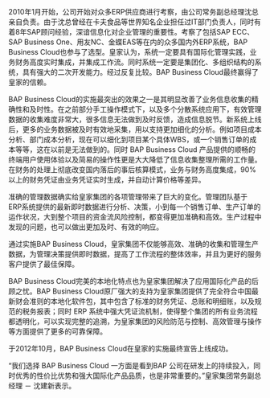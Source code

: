 2010年1月开始，公司开始对众多ERP供应商进行考察，由公司常务副总经理沈总亲自负责。由于沈总曾经在卡夫食品等世界知名企业担任过IT部门负责人，同时有着8年SAP顾问经验，深谙信息化对企业管理的重要性。考察了包括SAP ECC、SAP Business One、用友NC、金蝶EAS等在内的众多国内外ERP系统，BAP Business Cloud也参与了选型。皇家认为，系统一定要具有国际化管理实践，业务财务高度实时集成，并集成工作流。同时系统一定要是集团化、多组织结构的系统，具有强大的二次开发能力。经过反复比较。BAP Business Cloud最终赢得了皇家的信赖。

BAP Business Cloud的实施最突出的效果之一是其明显改善了业务信息收集的精确性和及时性。在之前部分手工操作模式下，以及多个分散系统应用下，有效管理数据的收集难度非常大，很多信息无法做到及时反馈，造成信息脱节。新系统上线后，更多的业务数据被及时有效地采集，用以支持更加细化的分析。例如项目成本分析、部门成本分析，现在可以细化到项目某个具体WBS，或一个销售订单的成本等等，这在以前是无法做到的。同时 BAP Business Cloud 产品提供的顺畅的终端用户使用体验以及简易的操作性更是大大降低了信息收集整理所需的工作量。在财务的处理上彻底改变国内落后的事后核算模式，业务与财务高度集成，90%以上的财务凭证由业务凭证实时生成，并自动计算价格等差异。

准确的管理数据确实给皇家集团的各项管理带来了巨大的变化。管理团队基于 ERP系统提供的最新即时数据进行分析、决策，小到每一个销售订单、生产订单的运作状况，大到整个项目的资金流风险控制，都变得更加准确和高效。生产过程中发现的问题，也可以做出更加及时、有效的响应。 

通过实施BAP Business Cloud，皇家集团不仅能够高效、准确的收集和管理生产数据，为管理决策提供即时数据，提高了工作流程的整体效率，并且为更好的服务客户提供了最佳保障。 

BAP Business Cloud完美的本地化特点也为皇家集团解决了应用国际化产品的后顾之忧。BAP Business Cloud原厂强大的支持为皇家集团提供了完全符合中国最新财会准则的本地化软件包，其中包含了标准的财务凭证、总账和明细账，以及规范的税务报表；同时 ERP 系统中强大凭证流机制，使得整个集团的所有业务流程都透明化，可以实现完整的追溯，为皇家集团的风险防范与控制、高效管理与操作等方面提供了更多的可靠保障。 

于2012年10月，BAP Business Cloud在皇家的实施最终宣告上线成功。

“我们选择 BAP Business Cloud 一方面是看到BAP 公司在研发上的持续投入，同时优秀的性价比优势和强大国际化产品品质，也是非常重要的。”皇家集团常务副总经理 － 沈建新表示。